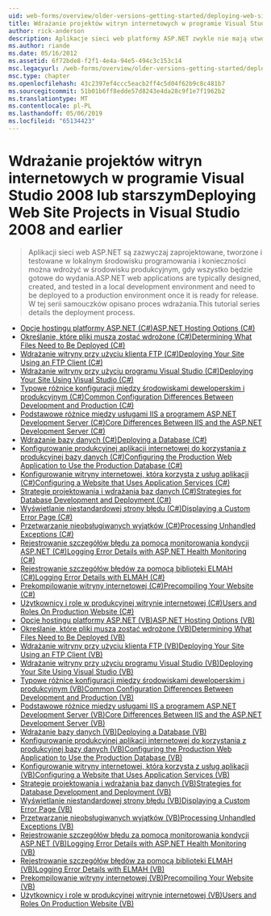 ```yaml
---
uid: web-forms/overview/older-versions-getting-started/deploying-web-site-projects/index
title: Wdrażanie projektów witryn internetowych w programie Visual Studio 2008 i starszych | Dokumentacja firmy Microsoft
author: rick-anderson
description: Aplikacje sieci web platformy ASP.NET zwykle nie mają utworzony i testowane w lokalne Środowisko deweloperskie i muszą zostać wdrożone do o środowisku produkcyjnym...
ms.author: riande
ms.date: 05/16/2012
ms.assetid: 6f72bde8-f2f1-4e4a-94e5-494c3c153c14
msc.legacyurl: /web-forms/overview/older-versions-getting-started/deploying-web-site-projects
msc.type: chapter
ms.openlocfilehash: 43c2397ef4ccc5eacb2ff4c5d04f62b9c8c481b7
ms.sourcegitcommit: 51b01b6ff8edde57d8243e4da28c9f1e7f1962b2
ms.translationtype: MT
ms.contentlocale: pl-PL
ms.lasthandoff: 05/06/2019
ms.locfileid: "65134423"
---
```

# <a name="deploying-web-site-projects-in-visual-studio-2008-and-earlier"></a><span data-ttu-id="5985d-103">Wdrażanie projektów witryn internetowych w programie Visual Studio 2008 lub starszym</span><span class="sxs-lookup"><span data-stu-id="5985d-103">Deploying Web Site Projects in Visual Studio 2008 and earlier</span></span>

> <span data-ttu-id="5985d-104">Aplikacji sieci web ASP.NET są zazwyczaj zaprojektowane, tworzone i testowane w lokalnym środowisku programowania i konieczności można wdrożyć w środowisku produkcyjnym, gdy wszystko będzie gotowe do wydania.</span><span class="sxs-lookup"><span data-stu-id="5985d-104">ASP.NET web applications are typically designed, created, and tested in a local development environment and need to be deployed to a production environment once it is ready for release.</span></span> <span data-ttu-id="5985d-105">W tej serii samouczków opisano proces wdrażania.</span><span class="sxs-lookup"><span data-stu-id="5985d-105">This tutorial series details the deployment process.</span></span>

- [<span data-ttu-id="5985d-106">Opcje hostingu platformy ASP.NET (C#)</span><span class="sxs-lookup"><span data-stu-id="5985d-106">ASP.NET Hosting Options (C#)</span></span>](asp-net-hosting-options-cs.md)
- [<span data-ttu-id="5985d-107">Określanie, które pliki muszą zostać wdrożone (C#)</span><span class="sxs-lookup"><span data-stu-id="5985d-107">Determining What Files Need to Be Deployed (C#)</span></span>](determining-what-files-need-to-be-deployed-cs.md)
- [<span data-ttu-id="5985d-108">Wdrażanie witryny przy użyciu klienta FTP (C#)</span><span class="sxs-lookup"><span data-stu-id="5985d-108">Deploying Your Site Using an FTP Client (C#)</span></span>](deploying-your-site-using-an-ftp-client-cs.md)
- [<span data-ttu-id="5985d-109">Wdrażanie witryny przy użyciu programu Visual Studio (C#)</span><span class="sxs-lookup"><span data-stu-id="5985d-109">Deploying Your Site Using Visual Studio (C#)</span></span>](deploying-your-site-using-visual-studio-cs.md)
- [<span data-ttu-id="5985d-110">Typowe różnice konfiguracji między środowiskami deweloperskim i produkcyjnym (C#)</span><span class="sxs-lookup"><span data-stu-id="5985d-110">Common Configuration Differences Between Development and Production (C#)</span></span>](common-configuration-differences-between-development-and-production-cs.md)
- [<span data-ttu-id="5985d-111">Podstawowe różnice między usługami IIS a programem ASP.NET Development Server (C#)</span><span class="sxs-lookup"><span data-stu-id="5985d-111">Core Differences Between IIS and the ASP.NET Development Server (C#)</span></span>](core-differences-between-iis-and-the-asp-net-development-server-cs.md)
- [<span data-ttu-id="5985d-112">Wdrażanie bazy danych (C#)</span><span class="sxs-lookup"><span data-stu-id="5985d-112">Deploying a Database (C#)</span></span>](deploying-a-database-cs.md)
- [<span data-ttu-id="5985d-113">Konfigurowanie produkcyjnej aplikacji internetowej do korzystania z produkcyjnej bazy danych (C#)</span><span class="sxs-lookup"><span data-stu-id="5985d-113">Configuring the Production Web Application to Use the Production Database (C#)</span></span>](configuring-the-production-web-application-to-use-the-production-database-cs.md)
- [<span data-ttu-id="5985d-114">Konfigurowanie witryny internetowej, która korzysta z usług aplikacji (C#)</span><span class="sxs-lookup"><span data-stu-id="5985d-114">Configuring a Website that Uses Application Services (C#)</span></span>](configuring-a-website-that-uses-application-services-cs.md)
- [<span data-ttu-id="5985d-115">Strategie projektowania i wdrażania baz danych (C#)</span><span class="sxs-lookup"><span data-stu-id="5985d-115">Strategies for Database Development and Deployment (C#)</span></span>](strategies-for-database-development-and-deployment-cs.md)
- [<span data-ttu-id="5985d-116">Wyświetlanie niestandardowej strony błędu (C#)</span><span class="sxs-lookup"><span data-stu-id="5985d-116">Displaying a Custom Error Page (C#)</span></span>](displaying-a-custom-error-page-cs.md)
- [<span data-ttu-id="5985d-117">Przetwarzanie nieobsługiwanych wyjątków (C#)</span><span class="sxs-lookup"><span data-stu-id="5985d-117">Processing Unhandled Exceptions (C#)</span></span>](processing-unhandled-exceptions-cs.md)
- [<span data-ttu-id="5985d-118">Rejestrowanie szczegółów błędu za pomocą monitorowania kondycji ASP.NET (C#)</span><span class="sxs-lookup"><span data-stu-id="5985d-118">Logging Error Details with ASP.NET Health Monitoring (C#)</span></span>](logging-error-details-with-asp-net-health-monitoring-cs.md)
- [<span data-ttu-id="5985d-119">Rejestrowanie szczegółów błędów za pomocą biblioteki ELMAH (C#)</span><span class="sxs-lookup"><span data-stu-id="5985d-119">Logging Error Details with ELMAH (C#)</span></span>](logging-error-details-with-elmah-cs.md)
- [<span data-ttu-id="5985d-120">Prekompilowanie witryny internetowej (C#)</span><span class="sxs-lookup"><span data-stu-id="5985d-120">Precompiling Your Website (C#)</span></span>](precompiling-your-website-cs.md)
- [<span data-ttu-id="5985d-121">Użytkownicy i role w produkcyjnej witrynie internetowej (C#)</span><span class="sxs-lookup"><span data-stu-id="5985d-121">Users and Roles On Production Website (C#)</span></span>](users-and-roles-on-the-production-website-cs.md)
- [<span data-ttu-id="5985d-122">Opcje hostingu platformy ASP.NET (VB)</span><span class="sxs-lookup"><span data-stu-id="5985d-122">ASP.NET Hosting Options (VB)</span></span>](asp-net-hosting-options-vb.md)
- [<span data-ttu-id="5985d-123">Określanie, które pliki muszą zostać wdrożone (VB)</span><span class="sxs-lookup"><span data-stu-id="5985d-123">Determining What Files Need to Be Deployed (VB)</span></span>](determining-what-files-need-to-be-deployed-vb.md)
- [<span data-ttu-id="5985d-124">Wdrażanie witryny przy użyciu klienta FTP (VB)</span><span class="sxs-lookup"><span data-stu-id="5985d-124">Deploying Your Site Using an FTP Client (VB)</span></span>](deploying-your-site-using-an-ftp-client-vb.md)
- [<span data-ttu-id="5985d-125">Wdrażanie witryny przy użyciu programu Visual Studio (VB)</span><span class="sxs-lookup"><span data-stu-id="5985d-125">Deploying Your Site Using Visual Studio (VB)</span></span>](deploying-your-site-using-visual-studio-vb.md)
- [<span data-ttu-id="5985d-126">Typowe różnice konfiguracji między środowiskami deweloperskim i produkcyjnym (VB)</span><span class="sxs-lookup"><span data-stu-id="5985d-126">Common Configuration Differences Between Development and Production (VB)</span></span>](common-configuration-differences-between-development-and-production-vb.md)
- [<span data-ttu-id="5985d-127">Podstawowe różnice między usługami IIS a programem ASP.NET Development Server (VB)</span><span class="sxs-lookup"><span data-stu-id="5985d-127">Core Differences Between IIS and the ASP.NET Development Server (VB)</span></span>](core-differences-between-iis-and-the-asp-net-development-server-vb.md)
- [<span data-ttu-id="5985d-128">Wdrażanie bazy danych (VB)</span><span class="sxs-lookup"><span data-stu-id="5985d-128">Deploying a Database (VB)</span></span>](deploying-a-database-vb.md)
- [<span data-ttu-id="5985d-129">Konfigurowanie produkcyjnej aplikacji internetowej do korzystania z produkcyjnej bazy danych (VB)</span><span class="sxs-lookup"><span data-stu-id="5985d-129">Configuring the Production Web Application to Use the Production Database (VB)</span></span>](configuring-the-production-web-application-to-use-the-production-database-vb.md)
- [<span data-ttu-id="5985d-130">Konfigurowanie witryny internetowej, która korzysta z usług aplikacji (VB)</span><span class="sxs-lookup"><span data-stu-id="5985d-130">Configuring a Website that Uses Application Services (VB)</span></span>](configuring-a-website-that-uses-application-services-vb.md)
- [<span data-ttu-id="5985d-131">Strategie projektowania i wdrażania baz danych (VB)</span><span class="sxs-lookup"><span data-stu-id="5985d-131">Strategies for Database Development and Deployment (VB)</span></span>](strategies-for-database-development-and-deployment-vb.md)
- [<span data-ttu-id="5985d-132">Wyświetlanie niestandardowej strony błędu (VB)</span><span class="sxs-lookup"><span data-stu-id="5985d-132">Displaying a Custom Error Page (VB)</span></span>](displaying-a-custom-error-page-vb.md)
- [<span data-ttu-id="5985d-133">Przetwarzanie nieobsługiwanych wyjątków (VB)</span><span class="sxs-lookup"><span data-stu-id="5985d-133">Processing Unhandled Exceptions (VB)</span></span>](processing-unhandled-exceptions-vb.md)
- [<span data-ttu-id="5985d-134">Rejestrowanie szczegółów błędu za pomocą monitorowania kondycji ASP.NET (VB)</span><span class="sxs-lookup"><span data-stu-id="5985d-134">Logging Error Details with ASP.NET Health Monitoring (VB)</span></span>](logging-error-details-with-asp-net-health-monitoring-vb.md)
- [<span data-ttu-id="5985d-135">Rejestrowanie szczegółów błędów za pomocą biblioteki ELMAH (VB)</span><span class="sxs-lookup"><span data-stu-id="5985d-135">Logging Error Details with ELMAH (VB)</span></span>](logging-error-details-with-elmah-vb.md)
- [<span data-ttu-id="5985d-136">Prekompilowanie witryny internetowej (VB)</span><span class="sxs-lookup"><span data-stu-id="5985d-136">Precompiling Your Website (VB)</span></span>](precompiling-your-website-vb.md)
- [<span data-ttu-id="5985d-137">Użytkownicy i role w produkcyjnej witrynie internetowej (VB)</span><span class="sxs-lookup"><span data-stu-id="5985d-137">Users and Roles On Production Website (VB)</span></span>](users-and-roles-on-the-production-website-vb.md)
